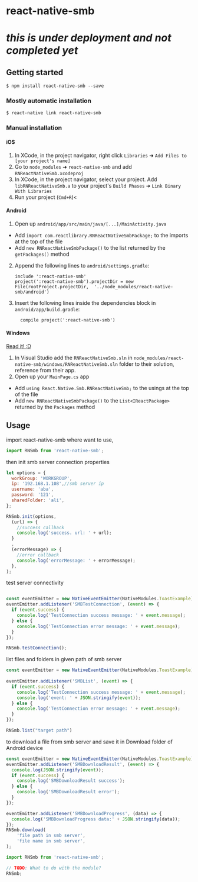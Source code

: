 
# react-native-smb

# _**this is under deployment and not completed yet**_

## Getting started

`$ npm install react-native-smb --save`

### Mostly automatic installation

`$ react-native link react-native-smb`

### Manual installation


#### iOS

1. In XCode, in the project navigator, right click `Libraries` ➜ `Add Files to [your project's name]`
2. Go to `node_modules` ➜ `react-native-smb` and add `RNReactNativeSmb.xcodeproj`
3. In XCode, in the project navigator, select your project. Add `libRNReactNativeSmb.a` to your project's `Build Phases` ➜ `Link Binary With Libraries`
4. Run your project (`Cmd+R`)<

#### Android

1. Open up `android/app/src/main/java/[...]/MainActivity.java`
  - Add `import com.reactlibrary.RNReactNativeSmbPackage;` to the imports at the top of the file
  - Add `new RNReactNativeSmbPackage()` to the list returned by the `getPackages()` method
2. Append the following lines to `android/settings.gradle`:
  	```
  	include ':react-native-smb'
  	project(':react-native-smb').projectDir = new File(rootProject.projectDir, 	'../node_modules/react-native-smb/android')
  	```
3. Insert the following lines inside the dependencies block in `android/app/build.gradle`:
  	```
      compile project(':react-native-smb')
  	```

#### Windows
[Read it! :D](https://github.com/ReactWindows/react-native)

1. In Visual Studio add the `RNReactNativeSmb.sln` in `node_modules/react-native-smb/windows/RNReactNativeSmb.sln` folder to their solution, reference from their app.
2. Open up your `MainPage.cs` app
  - Add `using React.Native.Smb.RNReactNativeSmb;` to the usings at the top of the file
  - Add `new RNReactNativeSmbPackage()` to the `List<IReactPackage>` returned by the `Packages` method


## Usage

import react-native-smb where want to use, 
```javascript
import RNSmb from 'react-native-smb';
```

then init smb server connection properties
```javascript
let options = {
  workGroup: 'WORKGROUP',
  ip: '192.168.1.108',//smb server ip
  username: 'aba',
  password: '121',
  sharedFolder: 'ali',
};

RNSmb.init(options,
  (url) => {
    //success callback 
    console.log('success. url: ' + url);
  }
  ,
  (errorMessage) => {
    //error callback
    console.log('errorMessage: ' + errorMessage);
  },
);
```


test server connectivity
```javascript

const eventEmitter = new NativeEventEmitter(NativeModules.ToastExample);
eventEmitter.addListener('SMBTestConnection', (event) => {
  if (event.success) {
    console.log('TestConnection success message: ' + event.message);
  } else {
    console.log('TestConnection error message: ' + event.message);
  }
});

RNSmb.testConnection();

```

list files and folders in given path of smb server
```javascript
const eventEmitter = new NativeEventEmitter(NativeModules.ToastExample);
   
eventEmitter.addListener('SMBList', (event) => {
  if (event.success) {
    console.log('TestConnection success message: ' + event.message);
    console.log('event: ' + JSON.stringify(event));
  } else {
    console.log('TestConnection error message: ' + event.message);
  }
});

RNSmb.list("target path")
```

to download a file from smb server and save it in Download folder of Android device
```javascript
const eventEmitter = new NativeEventEmitter(NativeModules.ToastExample);
eventEmitter.addListener('SMBDownloadResult', (event) => {
  console.log(JSON.stringify(event));
  if (event.success) {
    console.log('SMBDownloadResult success');
  } else {
    console.log('SMBDownloadResult error');
  }
});

eventEmitter.addListener('SMBDownloadProgress', (data) => {
  console.log('SMBDownloadProgress data:' + JSON.stringify(data));
});
RNSmb.download(
    'file path in smb server',
    'file name in smb server',
);

```


```javascript
import RNSmb from 'react-native-smb';

// TODO: What to do with the module?
RNSmb;
```

